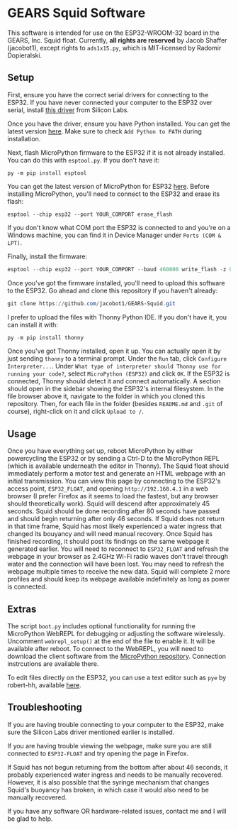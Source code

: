 # GEARS Squid Software

This software is intended for use on the ESP32-WROOM-32 board in the GEARS, Inc. Squid float. Currently, **all rights are reserved** by Jacob Shaffer (jacobot1), except rights to `ads1x15.py`, which is MIT-licensed by Radomir Dopieralski.

## Setup

First, ensure you have the correct serial drivers for connecting to the ESP32. If you have never connected your computer to the ESP32 over serial, install [this driver](https://www.silabs.com/developer-tools/usb-to-uart-bridge-vcp-drivers?tab=downloads) from Silicon Labs.

Once you have the driver, ensure you have Python installed. You can get the latest version [here](https://www.python.org/downloads/). Make sure to check `Add Python to PATH` during installation.

Next, flash MicroPython firmware to the ESP32 if it is not already installed.  You can do this with `esptool.py`.
If you don't have it:

```
py -m pip install esptool
```

You can get the latest version of MicroPython for ESP32 [here](https://micropython.org/download/ESP32_GENERIC/).
Before installing MicroPython, you'll need to connect to the ESP32 and erase its flash:

```
esptool --chip esp32 --port YOUR_COMPORT erase_flash
```

If you don't know what COM port the ESP32 is connected to and you're on a Windows machine, you can find it in Device Manager under `Ports (COM & LPT)`.

Finally, install the firmware:

```powershell
esptool --chip esp32 --port YOUR_COMPORT --baud 460800 write_flash -z 0x1000 YOUR_FIRMWARE.bin
```

Once you've got the firmware installed, you'll need to upload this software to the ESP32. Go ahead and clone this repository if you haven't already:

```powershell
git clone https://github.com/jacobot1/GEARS-Squid.git
```

I prefer to upload the files with Thonny Python IDE. If you don't have it, you can install it with:

```powershell
py -m pip install thonny
```

Once you've got Thonny installed, open it up. You can actually open it by just sending `thonny` to a terminal prompt. Under the `Run` tab, click `Configure Interpreter...`. Under `What type of interpreter should Thonny use for running your code?`, select `MicroPython (ESP32)` and click `OK`. If the ESP32 is connected, Thonny should detect it and connect automatically. A section should open in the sidebar showing the ESP32's internal filesystem. In the file browser above it, navigate to the folder in which you cloned this repository. Then, for each file in the folder (besides `README.md` and `.git` of course), right-click on it and click `Upload to /`.

## Usage

Once you have everything set up, reboot MicroPython by either powercycling the ESP32 or by sending a Ctrl-D to the MicroPython REPL (which is available underneath the editor in Thonny). The Squid float should immediately perform a motor test and generate an HTML webpage with an initial transmission. You can view this page by connecting to the ESP32's access point, `ESP32_FLOAT`, and opening `http://192.168.4.1` in a web browser (I prefer Firefox as it seems to load the fastest, but any browser should theoretically work). Squid will descend after approximately 45 seconds. Squid should be done recording after 80 seconds have passed and should begin returning after only 46 seconds. If Squid does not return in that time frame, Squid has most likely experienced a water ingress that changed its bouyancy and will need manual recovery. Once Squid has finished recording, it should post its findings on the same webpage it generated earlier. You will need to reconnect to `ESP32_FLOAT` and refresh the webpage in your browser as 2.4GHz Wi-Fi radio waves don't travel through water and the connection will have been lost. You may need to refresh the webpage multiple times to receive the new data. Squid will complete 2 more profiles and should keep its webpage available indefinitely as long as power is connected.

## Extras

The script `boot.py` includes optional functionality for running the MicroPython WebREPL for debugging or adjusting the software wirelessly. Uncomment `webrepl_setup()` at the end of the file to enable it. It will be available after reboot. To connect to the WebREPL, you will need to download the client software from the [MicroPython repository](https://github.com/micropython/webrepl). Connection instrcutions are available there.

To edit files directly on the ESP32, you can use a text editor such as `pye` by robert-hh, available [here](https://github.com/robert-hh/Micropython-Editor).

## Troubleshooting

If you are having trouble connecting to your computer to the ESP32, make sure the Silicon Labs driver mentioned earlier is installed.

If you are having trouble viewing the webpage, make sure you are still connected to `ESP32-FLOAT` and try opening the page in Firefox.

If Squid has not begun returning from the bottom after about 46 seconds, it probably experienced water ingress and needs to be manually recovered. However, it is also possible that the syringe mechanism that changes Squid's buoyancy has broken, in which case it would also need to be manually recovered.

If you have any software OR hardware-related issues, contact me and I will be glad to help.
